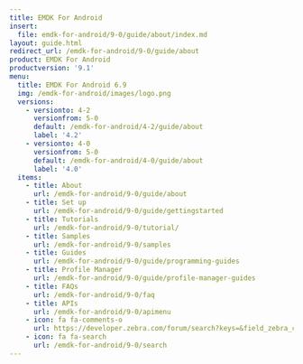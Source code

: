 ```yaml
---
title: EMDK For Android
insert:
  file: emdk-for-android/9-0/guide/about/index.md
layout: guide.html
redirect_url: /emdk-for-android/9-0/guide/about
product: EMDK For Android
productversion: '9.1'
menu:
  title: EMDK For Android 6.9
  img: /emdk-for-android/images/logo.png
  versions:
    - versionto: 4-2
      versionfrom: 5-0
      default: /emdk-for-android/4-2/guide/about
      label: '4.2'
    - versionto: 4-0
      versionfrom: 5-0
      default: /emdk-for-android/4-0/guide/about
      label: '4.0'
  items:
    - title: About
      url: /emdk-for-android/9-0/guide/about
    - title: Set up
      url: /emdk-for-android/9-0/guide/gettingstarted
    - title: Tutorials
      url: /emdk-for-android/9-0/tutorial/
    - title: Samples
      url: /emdk-for-android/9-0/samples
    - title: Guides
      url: /emdk-for-android/9-0/guide/programming-guides
    - title: Profile Manager
      url: /emdk-for-android/9-0/guide/profile-manager-guides
    - title: FAQs
      url: /emdk-for-android/9-0/faq
    - title: APIs
      url: /emdk-for-android/9-0/apimenu
    - icon: fa fa-comments-o
      url: https://developer.zebra.com/forum/search?keys=&field_zebra_curated_tags_tid%5B%5D=184 
    - icon: fa fa-search
      url: /emdk-for-android/9-0/search
---
```


